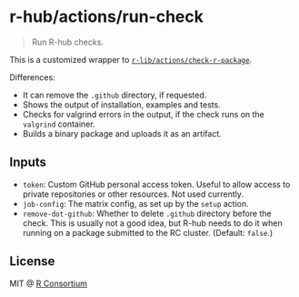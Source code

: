 # r-hub/actions/run-check

> Run R-hub checks.

This is a customized wrapper to
[`r-lib/actions/check-r-package`](https://github.com/r-lib/actions/tree/v2-branch/check-r-package).

Differences:

* It can remove the `.github` directory, if requested.
* Shows the output of installation, examples and tests.
* Checks for valgrind errors in the output, if the check runs on the
  `valgrind` container.
* Builds a binary package and uploads it as an artifact.

## Inputs

* `token`: Custom GitHub personal access token. Useful to allow access
  to private repositories or other resources. Not used currently.
* `job-config`: The matrix config, as set up by the `setup` action.
* `remove-dot-github`: Whether to delete `.github` directory before the
  check. This is usually not a good idea, but R-hub needs to do it when
  running on a package submitted to the RC cluster. (Default: `false`.)

## License

MIT @ [R Consortium](https://www.r-consortium.org/)
